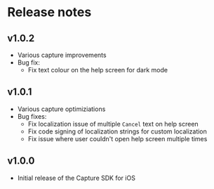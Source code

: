 # Release notes

## v1.0.2

- Various capture improvements
- Bug fix:
	- Fix text colour on the help screen for dark mode

## v1.0.1

- Various capture optimiziations
- Bug fixes:
	- Fix localization issue of multiple `Cancel` text on help screen
	- Fix code signing of localization strings for custom localization
	- Fix issue where user couldn't open help screen multiple times

## v1.0.0

- Initial release of the Capture SDK for iOS